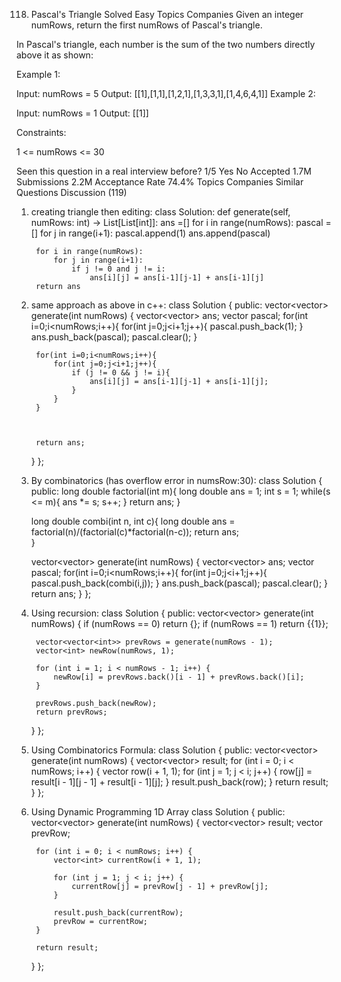 118. Pascal's Triangle
Solved
Easy
Topics
Companies
Given an integer numRows, return the first numRows of Pascal's triangle.

In Pascal's triangle, each number is the sum of the two numbers directly above it as shown:


 

Example 1:

Input: numRows = 5
Output: [[1],[1,1],[1,2,1],[1,3,3,1],[1,4,6,4,1]]
Example 2:

Input: numRows = 1
Output: [[1]]
 

Constraints:

1 <= numRows <= 30

Seen this question in a real interview before?
1/5
Yes
No
Accepted
1.7M
Submissions
2.2M
Acceptance Rate
74.4%
Topics
Companies
Similar Questions
Discussion (119)

1) creating triangle then editing:
class Solution:
    def generate(self, numRows: int) -> List[List[int]]:
        ans =[]
        for i in range(numRows):
            pascal = []
            for j in range(i+1):
                pascal.append(1)
            ans.append(pascal)

        for i in range(numRows):
            for j in range(i+1):
                if j != 0 and j != i:
                    ans[i][j] = ans[i-1][j-1] + ans[i-1][j]
        return ans   

2) same approach as above in c++:
class Solution {
public:
    vector<vector<int>> generate(int numRows) {
        vector<vector<int>> ans;
        vector<int> pascal;
        for(int i=0;i<numRows;i++){
            for(int j=0;j<i+1;j++){
                pascal.push_back(1);
            }
            ans.push_back(pascal);
            pascal.clear();
        }

        for(int i=0;i<numRows;i++){
            for(int j=0;j<i+1;j++){
                if (j != 0 && j != i){
                    ans[i][j] = ans[i-1][j-1] + ans[i-1][j];
                }
            }
        }



        return ans;
    }
};

3) By combinatorics (has overflow error in numsRow:30):
class Solution {
public:
    long double factorial(int m){
        long double ans = 1;
        int s = 1;
        while(s <= m){
            ans *= s;
            s++;
        }
        return ans;
    }

    long double combi(int n, int c){
        long double ans = factorial(n)/(factorial(c)*factorial(n-c));
        return ans;        
    }

    vector<vector<int>> generate(int numRows) {
        vector<vector<int>> ans;
        vector<int> pascal;
        for(int i=0;i<numRows;i++){
            for(int j=0;j<i+1;j++){
                pascal.push_back(combi(i,j));
            }
            ans.push_back(pascal);
            pascal.clear();
        }
        return ans;
    }
};

4) Using recursion:
class Solution {
public:
    vector<vector<int>> generate(int numRows) {
        if (numRows == 0) return {};
        if (numRows == 1) return {{1}};
        
        vector<vector<int>> prevRows = generate(numRows - 1);
        vector<int> newRow(numRows, 1);
        
        for (int i = 1; i < numRows - 1; i++) {
            newRow[i] = prevRows.back()[i - 1] + prevRows.back()[i];
        }
        
        prevRows.push_back(newRow);
        return prevRows;
    }
};

5) Using Combinatorics Formula:
class Solution {
public:
    vector<vector<int>> generate(int numRows) {
        vector<vector<int>> result;
        for (int i = 0; i < numRows; i++) {
            vector<int> row(i + 1, 1);
            for (int j = 1; j < i; j++) {
                row[j] = result[i - 1][j - 1] + result[i - 1][j];
            }
            result.push_back(row);
        }
        return result;
    }
};

6) Using Dynamic Programming 1D Array
class Solution {
public:
    vector<vector<int>> generate(int numRows) {
        vector<vector<int>> result;
        vector<int> prevRow;
        
        for (int i = 0; i < numRows; i++) {
            vector<int> currentRow(i + 1, 1);
            
            for (int j = 1; j < i; j++) {
                currentRow[j] = prevRow[j - 1] + prevRow[j];
            }
            
            result.push_back(currentRow);
            prevRow = currentRow;
        }
        
        return result;
    }
};
